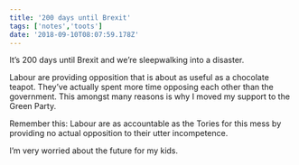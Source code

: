 ```yaml
---
title: '200 days until Brexit'
tags: ['notes','toots']
date: '2018-09-10T08:07:59.178Z'
---
```


It’s 200 days until Brexit and we’re sleepwalking into a disaster.

Labour are providing opposition that is about as useful as a chocolate teapot. They’ve actually spent more time opposing each other than the government. This amongst many reasons is why I moved my support to the Green Party. 


Remember this: Labour are as accountable as the Tories for this mess by providing no actual opposition to their utter incompetence.

I’m very worried about the future for my kids.

